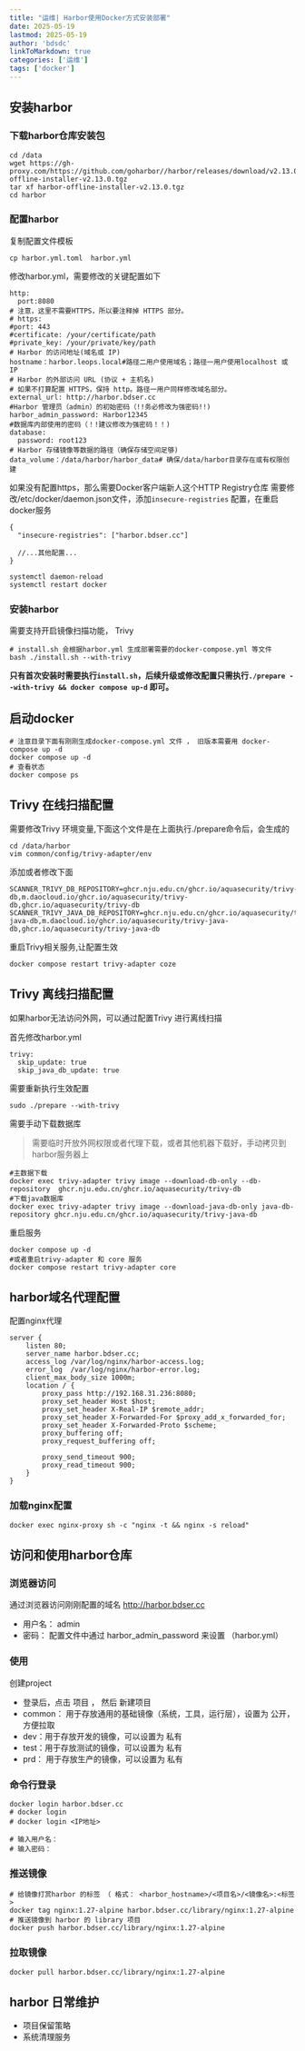 ```yaml
---
title: "运维| Harbor使用Docker方式安装部署"
date: 2025-05-19
lastmod: 2025-05-19
author: 'bdsdc'
linkToMarkdown: true
categories: ['运维']
tags: ['docker']
---
```


## 安装harbor

### 下载harbor仓库安装包
```
cd /data
wget https://gh-proxy.com/https://github.com/goharbor//harbor/releases/download/v2.13.0/harbor-offline-installer-v2.13.0.tgz
tar xf harbor-offline-installer-v2.13.0.tgz
cd harbor

```
### 配置harbor

复制配置文件模板
```
cp harbor.yml.toml  harbor.yml 

```
修改harbor.yml，需要修改的关键配置如下
```
http:
  port:8080
# 注意，这里不需要HTTPS，所以要注释掉 HTTPS 部分。
# https:
#port: 443
#certificate: /your/certificate/path
#private_key: /your/private/key/path
# Harbor 的访问地址(域名或 IP)
hostname：harbor.leops.local#路径二用户使用域名；路径一用户使用localhost 或 IP
# Harbor 的外部访问 URL (协议 + 主机名)
# 如果不打算配置 HTTPS，保持 http。路径一用户同样修改域名部分。
external_url: http://harbor.bdser.cc
#Harbor 管理员（admin）的初始密码（!!务必修改为强密码!!)
harbor_admin_password: Harbor12345
#数据库内部使用的密码（！!建议修改为强密码！！)
database:
  password: root123
# Harbor 存储镜像等数据的路径（确保存储空间足够)
data_volume：/data/harbor/harbor_data# 确保/data/harbor目录存在或有权限创建

```
如果没有配置https，那么需要Docker客户端新人这个HTTP Registry仓库 
需要修改/etc/docker/daemon.json文件，添加`insecure-registries` 配置，在重启docker服务
```
{
  "insecure-registries": ["harbor.bdser.cc"]

  //...其他配置...
}

systemctl daemon-reload
systemctl restart docker 

```
### 安装harbor
需要支持开启镜像扫描功能， Trivy 
```shell
# install.sh 会根据harbor.yml 生成部署需要的docker-compose.yml 等文件
bash ./install.sh --with-trivy 
```
**只有首次安装时需要执行`install.sh`，后续升级或修改配置只需执行`./prepare
--with-trivy && docker compose up-d` 即可。**

## 启动docker
```shell
# 注意目录下面有刚刚生成docker-compose.yml 文件 ， 旧版本需要用 docker-compose up -d 
docker compose up -d
# 查看状态
docker compose ps  
```
## Trivy 在线扫描配置
需要修改Trivy 环境变量,下面这个文件是在上面执行./prepare命令后，会生成的

```shell
cd /data/harbor
vim common/config/trivy-adapter/env 
```
添加或者修改下面
```shell
SCANNER_TRIVY_DB_REPOSITORY=ghcr.nju.edu.cn/ghcr.io/aquasecurity/trivy-db,m.daocloud.io/ghcr.io/aquasecurity/trivy-db,ghcr.io/aquasecurity/trivy-db
SCANNER_TRIVY_JAVA_DB_REPOSITORY=ghcr.nju.edu.cn/ghcr.io/aquasecurity/trivy-java-db,m.daocloud.io/ghcr.io/aquasecurity/trivy-java-db,ghcr.io/aquasecurity/trivy-java-db
```
重启Trivy相关服务,让配置生效
```shell
docker compose restart trivy-adapter coze 
```

## Trivy 离线扫描配置
如果harbor无法访问外网，可以通过配置Trivy 进行离线扫描

首先修改harbor.yml 
```shell
trivy:
  skip_update: true
  skip_java_db_update: true 
```
需要重新执行生效配置
```shell
sudo ./prepare --with-trivy 
```

需要手动下载数据库
> 需要临时开放外网权限或者代理下载，或者其他机器下载好，手动拷贝到harbor服务器上

```shell
#主数据下载
docker exec trivy-adapter trivy image --download-db-only --db-repository  ghcr.nju.edu.cn/ghcr.io/aquasecurity/trivy-db
#下载java数据库
docker exec trivy-adapter trivy image --download-java-db-only java-db-repository ghcr.nju.edu.cn/ghcr.io/aquasecurity/trivy-java-db
```
重启服务
```shell
docker compose up -d
#或者重启trivy-adapter 和 core 服务
docker compose restart trivy-adapter core
```
## harbor域名代理配置
配置nginx代理
```shell
server {
	listen 80;
	server_name harbor.bdser.cc;
	access_log /var/log/nginx/harbor-access.log;
	error_log  /var/log/nginx/harbor-error.log;
	client_max_body_size 1000m; 
	location / {
		proxy_pass http://192.168.31.236:8080;
		proxy_set_header Host $host;
		proxy_set_header X-Real-IP $remote_addr;
		proxy_set_header X-Forwarded-For $proxy_add_x_forwarded_for;
		proxy_set_header X-Forwarded-Proto $scheme;
		proxy_buffering off;
		proxy_request_buffering off;
	
		proxy_send_timeout 900;
		proxy_read_timeout 900;
	}
}
```
### 加载nginx配置
```shell
docker exec nginx-proxy sh -c "nginx -t && nginx -s reload" 
```
## 访问和使用harbor仓库

### 浏览器访问
通过浏览器访问刚刚配置的域名 http://harbor.bdser.cc

- 用户名： admin
- 密码： 配置文件中通过 harbor_admin_password 来设置 （harbor.yml）   
### 使用
创建project 

- 登录后，点击 项目 ， 然后 新建项目
- common： 用于存放通用的基础镜像（系统，工具，运行层），设置为 公开，方便拉取
- dev：用于存放开发的镜像，可以设置为 私有
- test：用于存放测试的镜像，可以设置为 私有
- prd： 用于存放生产的镜像，可以设置为 私有

### 命令行登录
```shell
docker login harbor.bdser.cc 
# docker login
# docker login <IP地址>

# 输入用户名：
# 输入密码：
```
### 推送镜像
```shell
# 给镜像打赏harbor 的标签 （ 格式： <harbor_hostname>/<项目名>/<镜像名>:<标签> 
docker tag nginx:1.27-alpine harbor.bdser.cc/library/nginx:1.27-alpine 
# 推送镜像到 harbor 的 library 项目
docker push harbor.bdser.cc/library/nginx:1.27-alpine 
```
### 拉取镜像
```shell
docker pull harbor.bdser.cc/library/nginx:1.27-alpine 
```

## harbor 日常维护
- 项目保留策略
- 系统清理服务












